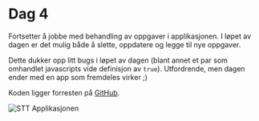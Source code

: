 # Dag 4

Fortsetter å jobbe med behandling av oppgaver i applikasjonen. I løpet av dagen
er det mulig både å slette, oppdatere og legge til nye oppgaver.

Dette dukker opp litt bugs i løpet av dagen (blant annet et par som omhandlet
javascripts vide definisjon av `true`). Utfordrende, men dagen ender med en
app som fremdeles virker ;)

Koden ligger forresten på [GitHub](https://github.com/erikns/stt).

![STT
Applikasjonen](stt_app.png)
